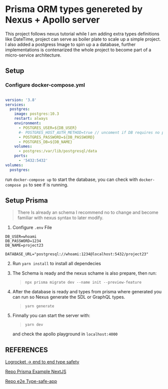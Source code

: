 # Prisma ORM types genereted by Nexus + Apollo server

This project follows nexus tutorial while I am adding extra types definitions like DateTime, project can serve as boiler plate to scale up a simple project. I also added a postgress Image to spin up a a database, further implementations is contenarized the whole project to become part of a micro-service architecture.

## Setup

### Configure docker-compose.yml

```yml

version: '3.8'
services:
  postgres:
    image: postgres:10.3
    restart: always
    environment:
      - POSTGRES_USER=${DB_USER}
      #- POSTGRES_HOST_AUTH_METHOD=true // uncoment if DB requires no password
      - POSTGRES_PASSWORD=${DB_PASSWORD}
      - POSTGRES_DB=${DB_NAME}
    volumes:
      - postgres:/var/lib/postgresql/data
    ports:
      - '5432:5432'
volumes:
  postgres:


```

run ``docker-compose up`` to start the database, you can check with ```docker-compose ps``` to see if is running.

## Setup Prisma

> There Is already an schema I recommend no to change and become familiar with nexus syntax to later modify.

1. Configure `.env` File

```env
DB_USER=whoami
DB_PASSWORD=1234
DB_NAME=project23

DATABASE_URL="postgresql://whoami:1234@localhost:5432/project23"

```

2. Run `yarn install` to install all dependecies

3. The Schema is ready and the nexus schame is also prepare, then run:
   > `npx prisma migrate dev --name init --preview-feature`
4. After the database is ready and types from prisma where generated you can run so Nexus generate the SDL or GraphQL types.
   >`yarn generate`

5. Finnally you can start the server with:
   > `yarn dev`

   and check the apollo playground in `localhost:4000`

## REFERENCES

[Logrocket -> end to end type safety](https://blog.logrocket.com/end-to-end-type-safety-nextjs-prisma-graphql/)

[Repo Prisma Example NextJS](https://github.com/prisma/prisma-examples/tree/latest/typescript/graphql-nextjs)

[Repo e2e Type-safe-app](https://github.com/ruheni/e2e-type-safe-app)
